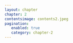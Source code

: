 ```yaml
---
layout: chapter
chapter: 2
contentsimage: contents2.jpeg
pagination:
   enabled: true
   category: chapter-2
---
```

